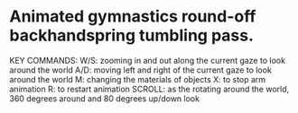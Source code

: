 # Animated gymnastics round-off backhandspring tumbling pass.

KEY COMMANDS:
      W/S: zooming in and out along the current gaze to look around the world
      A/D: moving left and right of the current gaze to look around the world
        M: changing the materials of objects
        X: to stop arm animation
        R: to restart animation
   SCROLL: as the rotating around the world, 360 degrees around and 80
           degrees up/down look
